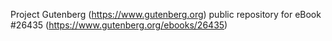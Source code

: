Project Gutenberg (https://www.gutenberg.org) public repository for eBook #26435 (https://www.gutenberg.org/ebooks/26435)
